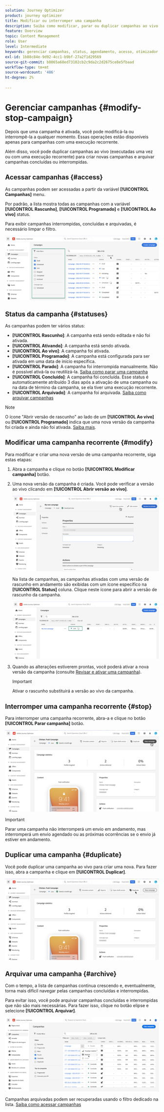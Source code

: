 ```yaml
---
solution: Journey Optimizer
product: journey optimizer
title: Modificar ou interromper uma campanha
description: Saiba como modificar, parar ou duplicar campanhas ao vivo no Journey Optimizer
feature: Overview
topic: Content Management
role: User
level: Intermediate
keywords: gerenciar campanhas, status, agendamento, acesso, otimizador
exl-id: 1b88c84e-9d92-4cc1-b9bf-27a2f1d29569
source-git-commit: b8065a68ed73102cb2c9da2c2d2675ce8e5fbaad
workflow-type: tm+mt
source-wordcount: '486'
ht-degree: 2%

---
```


# Gerenciar campanhas {#modify-stop-campaign}

Depois que uma campanha é ativada, você pode modificá-la ou interrompê-la a qualquer momento. Essas operações estão disponíveis apenas para campanhas com uma execução recorrente.

Além disso, você pode duplicar campanhas ao vivo (executadas uma vez ou com uma execução recorrente) para criar novas campanhas e arquivar campanhas concluídas ou interrompidas.

## Acessar campanhas {#access}

As campanhas podem ser acessadas a partir da variável **[!UICONTROL Campanhas]** menu.

Por padrão, a lista mostra todas as campanhas com a variável **[!UICONTROL Rascunho]**, **[!UICONTROL Programado]** e **[!UICONTROL Ao vivo]** status.

Para exibir campanhas interrompidas, concluídas e arquivadas, é necessário limpar o filtro.

![](assets/create-campaign-list.png)

## Status da campanha {#statuses}

As campanhas podem ter vários status:

* **[!UICONTROL Rascunho]**: A campanha está sendo editada e não foi ativada.
* **[!UICONTROL Ativando]**: A campanha está sendo ativada.
* **[!UICONTROL Ao vivo]**: A campanha foi ativada.
* **[!UICONTROL Programado]**: A campanha está configurada para ser ativada em uma data de início específica.
* **[!UICONTROL Parado]**: A campanha foi interrompida manualmente. Não é possível ativá-la ou reutilizá-la. [Saiba como parar uma campanha](modify-stop-campaign.md#stop)
* **[!UICONTROL Concluído]**: A campanha foi concluída. Esse status é automaticamente atribuído 3 dias após a ativação de uma campanha ou na data de término da campanha, se ela tiver uma execução recorrente.
* **[!UICONTROL Arquivado]**: A campanha foi arquivada. [Saiba como arquivar campanhas](modify-stop-campaign.md#archive)

>[!NOTE]
>
>O ícone &quot;Abrir versão de rascunho&quot; ao lado de um **[!UICONTROL Ao vivo]** ou **[!UICONTROL Programado]** indica que uma nova versão da campanha foi criada e ainda não foi ativada. [Saiba mais](modify-stop-campaign.md#modify).

## Modificar uma campanha recorrente {#modify}

Para modificar e criar uma nova versão de uma campanha recorrente, siga estas etapas:

1. Abra a campanha e clique no botão **[!UICONTROL Modificar campanha]** botão.

1. Uma nova versão da campanha é criada. Você pode verificar a versão ao vivo clicando em **[!UICONTROL Abrir versão ao vivo]**.

   ![](assets/create-campaign-draft.png)

   Na lista de campanhas, as campanhas ativadas com uma versão de rascunho em andamento são exibidas com um ícone específico na **[!UICONTROL Status]** coluna. Clique neste ícone para abrir a versão de rascunho da campanha.

   ![](assets/create-campaign-edit-list.png)

1. Quando as alterações estiverem prontas, você poderá ativar a nova versão da campanha (consulte [Revisar e ativar uma campanha](create-campaign.md#review-activate)).

   >[!IMPORTANT]
   >
   >Ativar o rascunho substituirá a versão ao vivo da campanha.

## Interromper uma campanha recorrente {#stop}

Para interromper uma campanha recorrente, abra-a e clique no botão **[!UICONTROL Parar campanha]** botão.

![](assets/create-campaign-stop.png)

>[!IMPORTANT]
>
>Parar uma campanha não interromperá um envio em andamento, mas interromperá um envio agendado ou as próximas ocorrências se o envio já estiver em andamento.

<!-- inbound campaign (inapp): can stop and resume -->

## Duplicar uma campanha {#duplicate}

Você pode duplicar uma campanha ao vivo para criar uma nova. Para fazer isso, abra a campanha e clique em **[!UICONTROL Duplicar]**.

![](assets/create-campaign-duplicate.png)

## Arquivar uma campanha {#archive}

Com o tempo, a lista de campanhas continua crescendo e, eventualmente, torna mais difícil navegar pelas campanhas concluídas e interrompidas.

Para evitar isso, você pode arquivar campanhas concluídas e interrompidas que não são mais necessárias. Para fazer isso, clique no botão elipse e selecione **[!UICONTROL Arquivar]**.

![](assets/create-campaign-archive.png)

Campanhas arquivadas podem ser recuperadas usando o filtro dedicado na lista. [Saiba como acessar campanhas](get-started-with-campaigns.md#access)
